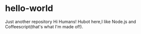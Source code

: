 # hello-world
Just another repository
Hi Humans!
Hubot here,I like Node.js and Coffeescript(that's what I'm made of!).

